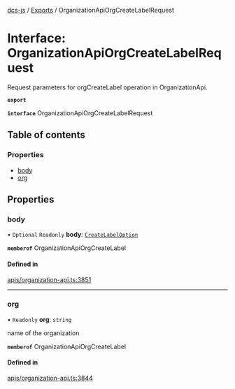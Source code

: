 [dcs-js](../README.md) / [Exports](../modules.md) / OrganizationApiOrgCreateLabelRequest

# Interface: OrganizationApiOrgCreateLabelRequest

Request parameters for orgCreateLabel operation in OrganizationApi.

**`export`**

**`interface`** OrganizationApiOrgCreateLabelRequest

## Table of contents

### Properties

- [body](OrganizationApiOrgCreateLabelRequest.md#body)
- [org](OrganizationApiOrgCreateLabelRequest.md#org)

## Properties

### <a id="body" name="body"></a> body

• `Optional` `Readonly` **body**: [`CreateLabelOption`](CreateLabelOption.md)

**`memberof`** OrganizationApiOrgCreateLabel

#### Defined in

[apis/organization-api.ts:3851](https://github.com/unfoldingWord/dcs-js/blob/b29eb7a/apis/organization-api.ts#L3851)

___

### <a id="org" name="org"></a> org

• `Readonly` **org**: `string`

name of the organization

**`memberof`** OrganizationApiOrgCreateLabel

#### Defined in

[apis/organization-api.ts:3844](https://github.com/unfoldingWord/dcs-js/blob/b29eb7a/apis/organization-api.ts#L3844)
